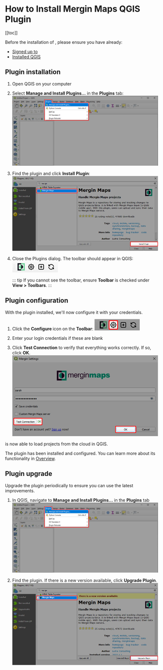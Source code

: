 # How to Install Mergin Maps QGIS Plugin
[[toc]]

Before the installation of <QGISPluginName />, please ensure you have already:
* [Signed up to <MainPlatformName />](../sign-up-to-mergin-maps/)
* [Installed QGIS](../install-qgis/)

## Plugin installation
1. Open QGIS on your computer
2. Select **Manage and Install Plugins...** in the **Plugins** tab:
   ![QGIS Manage and Install Plugins](./qgis-plugins-manage-and-install.jpg "QGIS Manage and Install Plugins")

3. Find the **<MainPlatformName />** plugin and click **Install Plugin**:
   ![Mergin Maps Plugin Installation](./find-and-install-mergin.jpg "Mergin Maps Plugin Installation")

4. Close the Plugins dialog. The <QGISPluginName /> toolbar should appear in QGIS:
   ![Mergin Maps Plugin Toolbar in QGIS](./mergin-toolbar.jpg "Mergin Maps Plugin Toolbar in QGIS")
   
   ::: tip
   If you cannot see the toolbar, ensure **<MainPlatformName /> Toolbar** is checked under **View > Toolbars**.
   :::

## Plugin configuration

With the plugin installed, we'll now configure it with your <MainPlatformNameLink /> credentials.

1. Click the **Configure <QGISPluginName />** icon on the **<MainPlatformName /> Toolbar**:
   ![Configure Mergin Maps Plugin](./qgis-configure-mergin-plugin.jpg "Configure Mergin Maps Plugin")

2. Enter your login credentials if these are blank

3. Click **Test Connection** to verify that everything works correctly. If so, click **OK**.
   ![Mergin Maps Plugin in QGIS credentials](./qgis-mergin-settings.jpg "Mergin Maps Plugin in QGIS credentials")

<QGISPluginName /> is now able to load projects from the cloud in QGIS.

The plugin has been installed and configured. You can learn more about its functionality in [<QGISPluginName /> Overview](../../manage/plugin/).

## Plugin upgrade
Upgrade the plugin periodically to ensure you can use the latest improvements.

1. In QGIS, navigate to **Manage and Install Plugins...** in the **Plugins** tab
   ![QGIS Manage and Install Plugins](./qgis-plugins-manage-and-install.jpg "QGIS Manage and Install Plugins")
   
2. Find the **<MainPlatformName />** plugin. If there is a new version available, click **Upgrade Plugin**.
   ![Upgrade Mergin Maps QGIS plugin](./plugin-upgrade.jpg "Upgrade Mergin Maps QGIS plugin")

